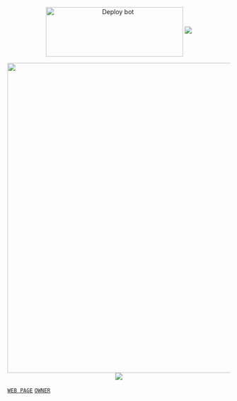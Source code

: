   <p align="center">
<a href="https://github.com/MrMasterOfc/MASTER-MIND/fork" target="blank"><img align="center" src="https://i.imgur.com/cxaSEWe.png" alt="Deploy bot" height="112" width="310" /></a>
     
<img src="https://user-images.githubusercontent.com/73097560/115834477-dbab4500-a447-11eb-908a-139a6edaec5c.gif">
   <p align="center">
<a href="https://github.com/MrMasterOfc">
    <img src="https://telegra.ph/file/4c061ffc6a8f4b464e24a.png" width="700px">
  </a>
<img src="https://user-images.githubusercontent.com/73097560/115834477-dbab4500-a447-11eb-908a-139a6edaec5c.gif">

[`WEB PAGE`](https://master-mind-omega.vercel.app/)
[`OWNER`](https://wa.me/+94720797915)
